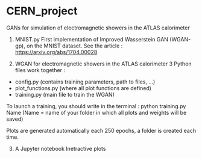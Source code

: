 # CERN_project
GANs for simulation of electromagnetic showers in the ATLAS calorimeter 

1) MNIST.py
First implementation of Improved Wasserstein GAN (WGAN-gp), on the MNIST dataset.
See the article : https://arxiv.org/abs/1704.00028

2) WGAN for electromagnetic showers in the ATLAS calorimeter
3 Python files work together :
- config.py (contains training parameters, path to files, ...)
- plot_functions.py (where all plot functions are defined)
- training.py (main file to train the WGAN)

To launch a training, you should write in the terminal : python training.py Name (Name = name of your folder in which all plots and weights will be saved)

Plots are generated automatically each 250 epochs, a folder is created each time.

3) A Jupyter notebook
Inetractive plots 
